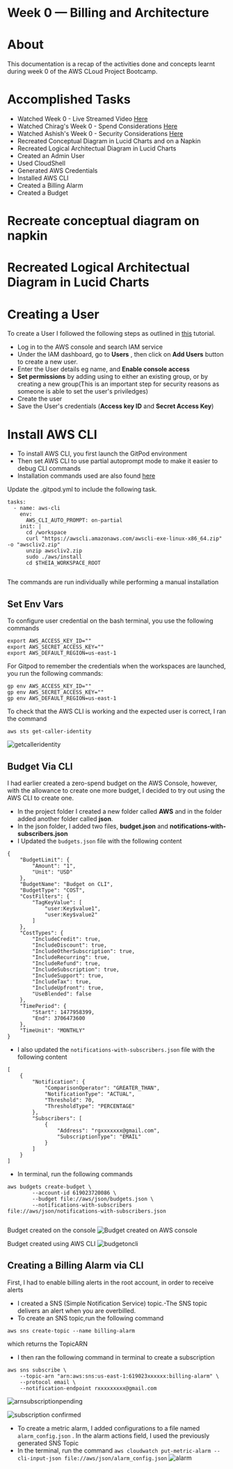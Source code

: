 # Week 0 — Billing and Architecture
# About
This documentation is a recap of the activities done and concepts learnt during week 0 of the AWS CLoud Project Bootcamp. 
# Accomplished Tasks
- Watched Week 0 - Live Streamed Video [Here](https://www.youtube.com/watch?v=SG8blanhAOg&list=PLBfufR7vyJJ7k25byhRXJldB5AiwgNnWv&index=12)
- Watched Chirag's Week 0 - Spend Considerations [Here](https://www.youtube.com/watch?v=SG8blanhAOg&list=PLBfufR7vyJJ7k25byhRXJldB5AiwgNnWv&index=12)
- Watched Ashish's Week 0 - Security Considerations [Here](https://www.youtube.com/watch?v=OVw3RrlP-sI&list=PLBfufR7vyJJ7k25byhRXJldB5AiwgNnWv&index=13)
- Recreated Conceptual Diagram in Lucid Charts and on a Napkin
- Recreated Logical Architectual Diagram in Lucid Charts
- Created an Admin User
- Used CloudShell
- Generated AWS Credentials
- Installed AWS CLI
- Created a Billing Alarm
- Created a Budget
# Recreate conceptual diagram on napkin
# Recreated Logical Architectual Diagram in Lucid Charts

# Creating a User
To create a User I followed the following steps as outlined in [this](https://www.iguazio.com/docs/latest-release/cluster-mgmt/deployment/cloud/aws/howto/iam-user-create/) tutorial.
- Log in to the AWS console and search IAM service
- Under the IAM dashboard, go to **Users** , then click on **Add Users** button to create a new user.
- Enter the User details eg name, and **Enable console access**
- **Set permissions** by adding using to either an existing group, or by creating a new group(This is an important step for security reasons as someone is able to set the user's priviledges) 
- Create the user
- Save the User's credentials (**Access key ID** and **Secret Access Key**)

# Install AWS CLI
- To install AWS CLI, you first launch the GitPod environment
- Then set AWS CLI to use partial autoprompt mode to make it easier to debug CLI commands
- Installation commands used are also found [here](https://docs.aws.amazon.com/cli/latest/userguide/getting-started-install.html)

Update the .gitpod.yml to include the following task.
```
tasks:
  - name: aws-cli
    env:
      AWS_CLI_AUTO_PROMPT: on-partial
    init: |
      cd /workspace
      curl "https://awscli.amazonaws.com/awscli-exe-linux-x86_64.zip" -o "awscliv2.zip"
      unzip awscliv2.zip
      sudo ./aws/install
      cd $THEIA_WORKSPACE_ROOT
      
```
The commands are run individually while performing  a manual installation
## Set Env Vars
To configure user credential on the bash terminal, you use the following commands
```
export AWS_ACCESS_KEY_ID=""
export AWS_SECRET_ACCESS_KEY=""
export AWS_DEFAULT_REGION=us-east-1
```
For Gitpod to remember the credentials when the workspaces are launched, you run the following commands:
```
gp env AWS_ACCESS_KEY_ID=""
gp env AWS_SECRET_ACCESS_KEY=""
gp env AWS_DEFAULT_REGION=us-east-1

```
To check that the AWS CLI is working and the expected user is correct, I ran the command
```
aws sts get-caller-identity
```
![getcalleridentity](image)

## Budget Via CLI
I had earlier created a zero-spend budget on the AWS Console, however, with the allowance to create one more budget, I decided to try out using the AWS CLI to create one.
- In the project folder I created a new folder called **AWS** and in the folder added another folder called **json**.
- In the json folder, I added two files, **budget.json** and **notifications-with-subscribers.json**
- I Updated the ``` budgets.json ``` file with the following content
```
{
    "BudgetLimit": {
        "Amount": "1",
        "Unit": "USD"
    },
    "BudgetName": "Budget on CLI",
    "BudgetType": "COST",
    "CostFilters": {
        "TagKeyValue": [
            "user:Key$value1",
            "user:Key$value2"
        ]
    },
    "CostTypes": {
        "IncludeCredit": true,
        "IncludeDiscount": true,
        "IncludeOtherSubscription": true,
        "IncludeRecurring": true,
        "IncludeRefund": true,
        "IncludeSubscription": true,
        "IncludeSupport": true,
        "IncludeTax": true,
        "IncludeUpfront": true,
        "UseBlended": false
    },
    "TimePeriod": {
        "Start": 1477958399,
        "End": 3706473600
    },
    "TimeUnit": "MONTHLY"
}
```
- I also updated the ``` notifications-with-subscribers.json ``` file with the following content
```
[
    {
        "Notification": {
            "ComparisonOperator": "GREATER_THAN",
            "NotificationType": "ACTUAL",
            "Threshold": 70,
            "ThresholdType": "PERCENTAGE"
        },
        "Subscribers": [
            {
                "Address": "rgxxxxxxx@gmail.com",
                "SubscriptionType": "EMAIL"
            }
        ]
    }
]
```
- In terminal, run the following commands
```
aws budgets create-budget \
    	--account-id 619023720086 \
    	--budget file://aws/json/budgets.json \
    	--notifications-with-subscribers file://aws/json/notifications-with-subscribers.json
      
```
Budget created on the console
![Budget created on AWS console]()

Budget created using AWS CLI
![budgetoncli]()

## Creating a Billing Alarm via CLI
First, I had to enable billing alerts in the root account, in order to receive alerts
- I created a SNS (Simple Notification Service) topic.-The SNS topic delivers an alert when you are overbilled.
- To create an SNS topic,run the following command
```
aws sns create-topic --name billing-alarm
```
which returns the TopicARN
- I then ran the following command in terminal to create a subscription
```
aws sns subscribe \
    --topic-arn "arn:aws:sns:us-east-1:619023xxxxxx:billing-alarm" \
    --protocol email \
    --notification-endpoint rxxxxxxxxx@gmail.com
```
![arnsubscriptionpending]()

![subscription confirmed]()

- To create a metric alarm, I added configurations to a file named ``` alarm_config.json ``` . In the alarm actions field, I used the previously generated SNS Topic
- In the terminal, run the command 
``` aws cloudwatch put-metric-alarm --cli-input-json file://aws/json/alarm_config.json ``` 
![alarm]()
